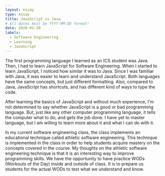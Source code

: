 ```yaml
---
layout: essay
type: essay
title: JavaScript vs Java
# All dates must be YYYY-MM-DD format!
date: 2020-01-20
labels:
  - Software Engineering
  - Learning
  - JavaScript
---
```


The first programming language I learned as an ICS student was Java. Then, I had to learn JavaScript for Software Engineering. When I started to learn JavaScript, I noticed how similar it was to Java. Since I was familiar with Java, it was easier to learn and understand JavaScript. Both languages have the same concepts, but just different formatting. Also, compared to Java, JavaScript has shortcuts, and has different kind of ways to type the code. 

After learning the basics of JavaScript and without much experience, I'm not determined to say whether JavaScript is a good or bad programming language. But, just like any other computer programming language, it tells the computer what to do; and gets the job done. I have yet to master language, but I am willing to learn more about it and what I can do with it. 

In my current software engineering class, the class implements an educational technique called athletic software engineering. This technique is implemented in the class in order to help students acquire mastery on the concepts covered in the course. My thoughts on the athletic software engineering technique is that it is an interesting way to improve programming skills. We have the opportunity to have practice WODs (Workouts of the Day) inside and outside of class. It is to prepare us students for the actual WODs to test what we understand and know. 




